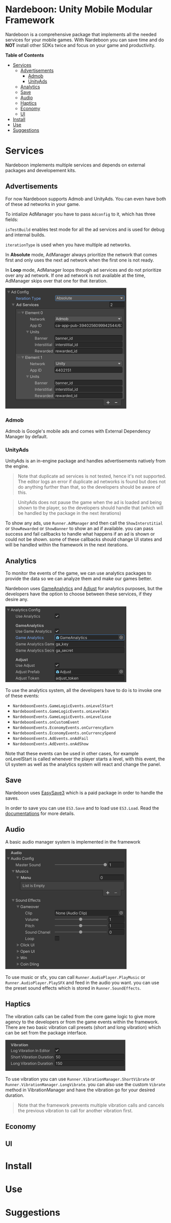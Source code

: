 # Nardeboon: Unity Mobile Modular Framework

Nardeboon is a comprehensive package that implements all the needed services for your mobile games. With Nardeboon you can save time and do **NOT** install other SDKs twice and focus on your game and productivity.

**Table of Contents**

- [Services](#services)
    - [Advertisements](#advertisements)
        - [Admob](#admob)
        - [UnityAds](#unityads)
    - [Analytics](#analytics)
    - [Save](#save)
    - [Audio](#audio)
    - [Haptics](#haptics)
    - [Economy](#economy)
    - [UI](#ui)
- [Install](#install)
- [Use](#use)
- [Suggestions](#suggestions)


# Services
Nardeboon implements multiple services and depends on external packages and developement kits.

## Advertisements
For now Nardeboon supports Admob and UnityAds. You can even have both of these ad networks in your game.

To intialize AdManager you have to pass `Adconfig` to it, which has three fields:

`isTestBuild` enables test mode for all the ad services and is used for debug and internal builds.

`iterationType` is used when you have multiple ad networks. 

In **Absolute** mode, AdManager always prioritize the network that comes first and only uses the next ad network when the first one is not ready.

In **Loop** mode, AdManager loops through ad services and do not prioritize over any ad network. If one ad network is not available at the time, AdManager skips over that one for that iteration.

![Advertisement Config](/images/adconfig.png)

### Admob
Admob is Google's mobile ads and comes with External Dependency Manager by default.

### UnityAds
UnityAds is an in-engine package and handles advertisements natively from the engine.

> Note that duplicate ad services is not tested, hence it's not supported. The editor logs an error if duplicate ad networks is found but does not do anything further than that, so the developers should be aware of this.

> UnityAds does not pause the game when the ad is loaded and being shown to the player, so the developers should handle that (which will be handled by the package in the next iterations)

To show any ads, use `Runner.AdManager` and then call the `ShowInterstitial` or `ShowRewarded` or `ShowBanner` to show an ad if available. you can pass success and fail callbacks to handle what happens if an ad is shown or could not be shown. some of these callbacks should change UI states and will be handled within the framework in the next iterations.

## Analytics

To monitor the events of the game, we can use analytics packages to provide the data so we can analyze them and make our games better.

Nardeboon uses [GameAnalytics](https://github.com/googleads/googleads-mobile-unity) and [Adjust](https://github.com/adjust/unity_sdk) for analytics purposes, but the developers have the option to choose between these services, if they desire any.

![Analytics config](/images/analytics-config.png)

To use the analytics system, all the developers have to do is to invoke one of these events:

- `NardeboonEvents.GameLogicEvents.onLevelStart`
- `NardeboonEvents.GameLogicEvents.onLevelWin`
- `NardeboonEvents.GameLogicEvents.onLevelLose`
- `NardeboonEvents.onCustomEvent`
- `NardeboonEvents.EconomyEvents.onCurrencyEarn`
- `NardeboonEvents.EconomyEvents.onCurrencySpend`
- `NardeboonEvents.AdEvents.onAdFail`
- `NardeboonEvents.AdEvents.onAdShow`

Note that these events can be used in other cases, for example onLevelStart is called whenever the player starts a level, with this event, the UI system as well as the analytics system will react and change the panel.

## Save
Nardeboon uses [EasySave3](https://docs.moodkie.com/product/easy-save-3/) which is a paid package in order to handle the saves.

In order to save you can use `ES3.Save` and to load use `ES3.Load`. Read the [documentations](https://docs.moodkie.com/product/easy-save-3/) for more details.


## Audio
A basic audio manager system is implemented in the framework

![Audio Config](/images/audio.png)

To use music or sfx, you can call `Runner.AudioPlayer.PlayMusic` or `Runner.AudioPlayer.PlaySFX` and feed in the audio you want. you can use the preset sound effects which is stored in `Runner.SoundEffects`.

## Haptics

The vibration calls can be called from the core game logic to give more agency to the developers or from the game events within the framework. There are two basic vibration call presets (short and long vibration) which can be set from the package interface.

![Haptics](/images/vibration.png)

To use vibration you can use `Runner.VibrationManager.ShortVibrate` or `Runner.VibrationManager.LongVibrate`. you can also use the custom `Vibrate` method in VibrationManager and have the vibration go for your desired duration.

> Note that the framework prevents multiple vibration calls and cancels the previous vibration to call for another vibration first.

## Economy

## UI

# Install

# Use

# Suggestions